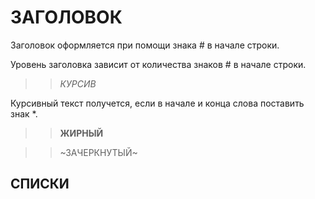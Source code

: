 # ЗАГОЛОВОК

Заголовок оформляется при помощи знака # в начале строки.

Уровень заголовка зависит от количества знаков # в начале строки.

>>*КУРСИВ*

Курсивный текст получется, если в начале и конца слова поставить знак *.

>>**ЖИРНЫЙ**

>>~ЗАЧЕРКНУТЫЙ~

## СПИСКИ

